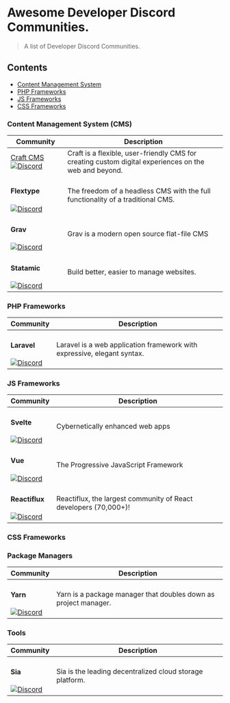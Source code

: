 # Awesome Developer Discord Communities.

> A list of Developer Discord Communities.

## Contents
- [Content Management System](#content-management-system)
- [PHP Frameworks](#php-frameworks)
- [JS Frameworks](#js-frameworks)
- [CSS Frameworks](#css-frameworks)

### Content Management System (CMS)
| Community | Description |
| --- | --- |
| [Craft CMS](https://craftcms.com) [![Discord](https://img.shields.io/discord/456442477667418113.svg?logo=discord&color=black&label=Discord%20Chat)](https://craftcms.com/discord) | Craft is a flexible, user-friendly CMS for creating custom digital experiences on the web and beyond. |
| <h4>Flextype</h4> [![Discord](https://img.shields.io/discord/423097982498635778.svg?logo=discord&color=black&label=Discord%20Chat)](https://flextype.org/en/discord) |  The freedom of a headless CMS with the full functionality of a traditional CMS. |
| <h4>Grav</h4> [![Discord](https://img.shields.io/discord/501836936584101899.svg?logo=discord&color=black&label=Discord%20Chat)](https://chat.getgrav.org) |  Grav is a modern open source flat-file CMS |
| <h4>Statamic</h4> [![Discord](https://img.shields.io/discord/489818810157891584.svg?logo=discord&color=black&label=Discord%20Chat)](https://statamic.com/discord) |  Build better, easier to manage websites. |

### PHP Frameworks
| Community | Description |
| --- | --- |
| <h4>Laravel</h4> [![Discord](https://img.shields.io/discord/297040613688475649.svg?logo=discord&color=black&label=Discord%20Chat)](https://discord.com/invite/mPZNm7A) | Laravel is a web application framework with expressive, elegant syntax. |

### JS Frameworks
| Community | Description |
| --- | --- |
| <h4>Svelte</h4> [![Discord](https://img.shields.io/discord/457912077277855764.svg?logo=discord&color=black&label=Discord%20Chat)](https://svelte.dev/chat) | Cybernetically enhanced web apps |
| <h4>Vue</h4> [![Discord](https://img.shields.io/discord/325477692906536972.svg?logo=discord&color=black&label=Discord%20Chat)](https://chat.vuejs.org/) | The Progressive JavaScript Framework |
| <h4>Reactiflux</h4> [![Discord](https://img.shields.io/discord/102860784329052160.svg?logo=discord&color=black&label=Discord%20Chat)](https://discord.com/invite/reactiflux) | Reactiflux, the largest community of React developers (70,000+)! |


### CSS Frameworks

### Package Managers
| Community | Description |
| --- | --- |
| <h4>Yarn</h4> [![Discord](https://img.shields.io/discord/226791405589233664.svg?logo=discord&color=black&label=Discord%20Chat)](http://discord.gg/yarnpkg) | Yarn is a package manager that doubles down as project manager. |


### Tools
| Community | Description |
| --- | --- |
| <h4>Sia</h4> [![Discord](https://img.shields.io/discord/341359001797132308.svg?logo=discord&color=black&label=Discord%20Chat)](https://discord.com/invite/sia) | Sia is the leading decentralized cloud storage platform.|
